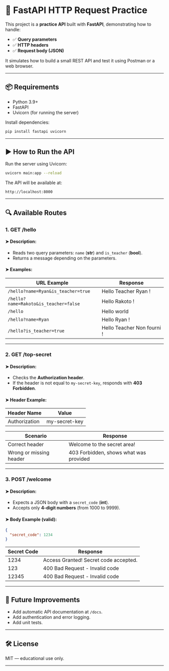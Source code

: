 # 🚀 FastAPI HTTP Request Practice

This project is a **practice API** built with **FastAPI**, demonstrating how to handle:

* ✅ **Query parameters**
* ✅ **HTTP headers**
* ✅ **Request body (JSON)**

It simulates how to build a small REST API and test it using Postman or a web browser.

---

## 📦 **Requirements**

* Python 3.9+
* FastAPI
* Uvicorn (for running the server)

Install dependencies:

```bash
pip install fastapi uvicorn
```

---

## ▶️ **How to Run the API**

Run the server using Uvicorn:

```bash
uvicorn main:app --reload
```

The API will be available at:

```
http://localhost:8000
```

---

## 🔍 **Available Routes**

### 1. **GET /hello**

#### ➤ Description:

* Reads two query parameters: `name` (**str**) and `is_teacher` (**bool**).
* Returns a message depending on the parameters.

#### ➤ Examples:

| URL Example                           | Response                   |
| ------------------------------------- | -------------------------- |
| `/hello?name=Ryan&is_teacher=true`    | Hello Teacher Ryan !       |
| `/hello?name=Rakoto&is_teacher=false` | Hello Rakoto !             |
| `/hello`                              | Hello world                |
| `/hello?name=Ryan`                    | Hello Ryan !               |
| `/hello?is_teacher=true`              | Hello Teacher Non fourni ! |

---

### 2. **GET /top-secret**

#### ➤ Description:

* Checks the **Authorization header**.
* If the header is not equal to `my-secret-key`, responds with **403 Forbidden**.

#### ➤ Header Example:

| Header Name   | Value         |
| ------------- | ------------- |
| Authorization | my-secret-key |

| Scenario                | Response                               |
| ----------------------- | -------------------------------------- |
| Correct header          | Welcome to the secret area!            |
| Wrong or missing header | 403 Forbidden, shows what was provided |

---

### 3. **POST /welcome**

#### ➤ Description:

* Expects a JSON body with a `secret_code` (**int**).
* Accepts only **4-digit numbers** (from 1000 to 9999).

#### ➤ Body Example (valid):

```json
{
  "secret_code": 1234
}
```

| Secret Code | Response                              |
| ----------- | ------------------------------------- |
| 1234        | Access Granted! Secret code accepted. |
| 123         | 400 Bad Request - Invalid code        |
| 12345       | 400 Bad Request - Invalid code        |

---

## 🔧 **Future Improvements**

* Add automatic API documentation at `/docs`.
* Add authentication and error logging.
* Add unit tests.

---

## 🛠️ **License**

MIT — educational use only.

---